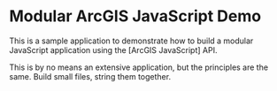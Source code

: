 # Modular ArcGIS JavaScript Demo

This is a sample application to demonstrate how to build a modular
JavaScript application using the [ArcGIS JavaScript] API.

This is by no means an extensive application, but the principles are the
same. Build small files, string them together.
